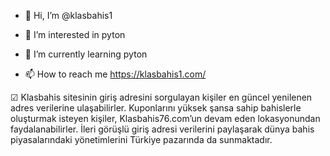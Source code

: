 - 👋 Hi, I’m @klasbahis1
- 👀 I’m interested in pyton
- 🌱 I’m currently learning pyton

- 📫 How to reach me https://klasbahis1.com/

☑ Klasbahis sitesinin giriş adresini sorgulayan kişiler en güncel yenilenen adres verilerine ulaşabilirler. 
Kuponlarını yüksek şansa sahip bahislerle oluşturmak isteyen kişiler, Klasbahis76.com’un devam eden lokasyonundan faydalanabilirler. 
İleri görüşlü giriş adresi verilerini paylaşarak dünya bahis piyasalarındaki yönetimlerini Türkiye pazarında da sunmaktadır.


